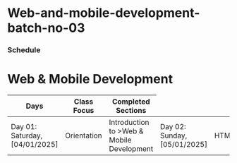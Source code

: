 # Web-and-mobile-development-batch-no-03

### Schedule
 <h1>Web & Mobile Development</h1>
<table>
  <thead>
    <tr>
       <th>Days</th>
      <th>Class Focus</th>
      <th>Completed Sections</th>
    </tr>
  </thead>
  <tbody>
    <tr>
       <td>Day 01: Saturday, [04/01/2025]</td>
      <td>Orientation</td>
      <td>Introduction to >Web & Mobile Development</td>
       <td>Day 02: Sunday, [05/01/2025]</td>
      <td>HTML</td>
      <td>Tags: Understanding Text</td>
      <td>Day 03: Saturday, [11/01/2025]</td>
      <td>HTML</td>
      <td>Order list & unorder list</td>
    </tr>
  </tbody>
</table>

